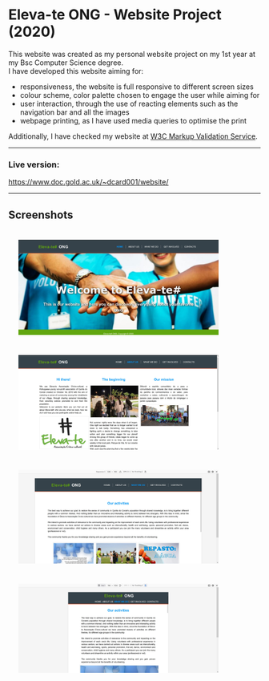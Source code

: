 # Eleva-te ONG - Website Project (2020)

This website was created as my personal website project on my 1st year at my Bsc Computer Science degree.</br>
I have developed this website aiming for:
* responsiveness, the website is full responsive to different screen sizes
* colour scheme, color palette chosen to engage the user while aiming for 
* user interaction, through the use of reacting elements such as the navigation bar and all the images
* webpage printing, as I have used media queries to optimise the print

Additionally, I have checked my website at [W3C Markup Validation Service](https://github.com/dosodrac/Eleva-teONG_website/blob/main/extra/index.validation.png).

-----

### Live version: 
https://www.doc.gold.ac.uk/~dcard001/website/

-----

## Screenshots

<p align="center">
<img src="https://raw.githubusercontent.com/dosodrac/Eleva-teONG_website/main/extra/Screenshoots/1.%20Homepage%20screenshot.jpg"
alt="Home page"
style="float: left; margin: 20px;"
width="400"/></p>
  
<p align="center">
<img src="https://raw.githubusercontent.com/dosodrac/Eleva-teONG_website/main/extra/Screenshoots/2.%20About%20us%20screenshot.jpg"
alt="About us page"
style="float: left; margin: 20px;"
width="400"/></p>
  
<p align="center">
<img src="https://raw.githubusercontent.com/dosodrac/Eleva-teONG_website/main/extra/Screenshoots/Responsive%201%20screenshot.jpg"
alt="Responsiveness 1"
style="float: left; margin: 20px;"
width="400"/></p>
  
<p align="center">
<img src="https://raw.githubusercontent.com/dosodrac/Eleva-teONG_website/main/extra/Screenshoots/Responsive%202%20screenshot.jpg"
alt="Responsiveness 1"
style="float: left; margin: 20px;"
width="400"/></p>
